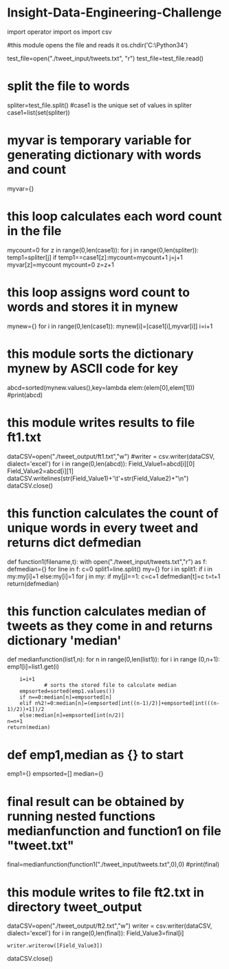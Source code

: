 # Insight-Data-Engineering-Challenge

import operator
import os
import csv

#this module opens the file and reads it
os.chdir('C:\\Python34')

test_file=open("./tweet_input/tweets.txt", "r")
test_file=test_file.read()
# split the file to words
spliter=test_file.split()
#case1 is the unique set of values in spliter
case1=list(set(spliter))
# myvar is temporary variable for generating dictionary with words and count
myvar={}
# this loop calculates each word count in the file
mycount=0
for z in range(0,len(case1)):
	for j in range(0,len(spliter)):
		temp1=spliter[j]
		if temp1==case1[z]:mycount=mycount+1
	j=j+1
	myvar[z]=mycount
	mycount=0
	z=z+1
# this loop assigns word count to words and stores it in mynew
mynew={}
for i in range(0,len(case1)):
	mynew[i]=[case1[i],myvar[i]]
	i=i+1
# this module sorts the dictionary mynew by ASCII code for key
abcd=sorted(mynew.values(),key=lambda elem:(elem[0],elem[1]))
#print(abcd)

# this module writes results to file ft1.txt
dataCSV=open("./tweet_output/ft1.txt","w")
#writer = csv.writer(dataCSV, dialect='excel')
for i in range(0,len(abcd)):
	Field_Value1=abcd[i][0]
	Field_Value2=abcd[i][1]
	dataCSV.writelines(str(Field_Value1)+'\t'+str(Field_Value2)+"\n")
dataCSV.close()

# this function calculates the count of unique words in every tweet and returns dict defmedian
def function1(filename,t):
	with open("./tweet_input/tweets.txt","r") as f:
		defmedian={}
		for line in f:
			c=0
			split1=line.split()
			my={}
			for i in split1:
				if i in my:my[i]+1
				else:my[i]=1
			for j in my:
				if my[j]==1:
					c=c+1
			defmedian[t]=c
			t=t+1
		return(defmedian)
# this function calculates median of tweets as they come in and returns dictionary 'median'

def medianfunction(list1,n):
	for n in range(0,len(list1)):
		for i in range (0,n+1):
			emp1[i]=list1.get(i)
			
		i=i+1
                # sorts the stored file to calculate median
		empsorted=sorted(emp1.values())
		if n==0:median[n]=empsorted[n]
		elif n%2!=0:median[n]=(empsorted[int((n-1)/2)]+empsorted[int(((n-1)/2))+1])/2
		else:median[n]=empsorted[int(n/2)]
	n=n+1
	return(median)

# def emp1,median as {} to start
emp1={}
empsorted=[]
median={}
# final result can be obtained by running nested functions medianfunction and function1 on file "tweet.txt"
final=medianfunction(function1("./tweet_input/tweets.txt",0),0)
#print(final)

# this module writes to file ft2.txt in directory tweet_output
dataCSV=open("./tweet_output/ft2.txt","w")
writer = csv.writer(dataCSV, dialect='excel')
for i in range(0,len(final)):
	Field_Value3=final[i]
	
	writer.writerow([Field_Value3])
dataCSV.close()



